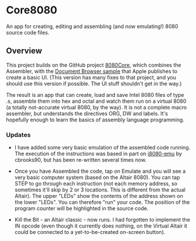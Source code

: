 # Core8080

An app for creating, editing and assembling (and now emulating!) 8080 source code files.

## Overview

This project builds on the GitHub project [8080Core](https://github.com/GrantMeStrength/core8080), which combines the Assembler, with the [Document Browser sample](https://developer.apple.com/documentation/uikit/view_controllers/building_a_document_browser-based_app) that Apple publishes to create a basic UI. (This version has many fixes to that project, and you should use this version if possible. The UI stuff shouldn't get in the way.)

The result is an app that can create, load and save Intel 8080 files of type .s, assemble them into hex and octal and watch them run on a virtual 8080 (a totally not-accurate virtual 8080, by the way). It is not a complete macro assembler, but understands the directives ORG, DW and labels. It's hopefully enough to learn the basics of assembly language programming.

### Updates

* I have added some very basic emulation of the assembled code running. The execution of the instructions was based in part on [i8080-emu](https://github.com/cbrooks90/i8080-emu) by cbrooks90, but has been re-written several times now.

* Once you have Assembled the code, tap on Emulate and you will see a very basic computer system (based on the Altair 8080). You can tap STEP to go through each instruction (not each memory address, so sometimes it'll skip by 2 or 3 locations. This is different from the actual Altair). The upper "LEDs" show the contents of the address shown on the lower "LEDs". You can therefore "run" your code. The position of the program counter will be highlighted in the source code.

* Kill the Bit - an Altair classic - now runs. I had forgotten to implement the IN opcode (even though it currently does nothing, on the Virtual Altair it could be connected to a yet-to-be-created on-screen button).